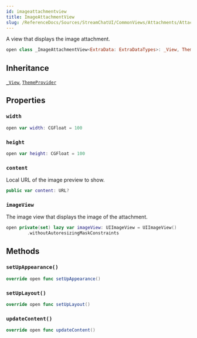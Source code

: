 ```yaml
---
id: imageattachmentview 
title: ImageAttachmentView
slug: /ReferenceDocs/Sources/StreamChatUI/CommonViews/Attachments/AttachmentViews/imageattachmentview
---
```


A view that displays the image attachment.

``` swift
open class _ImageAttachmentView<ExtraData: ExtraDataTypes>: _View, ThemeProvider 
```

## Inheritance

[`_View`](../../_View), [`ThemeProvider`](../../../Utils/ThemeProvider)

## Properties

### `width`

``` swift
open var width: CGFloat = 100
```

### `height`

``` swift
open var height: CGFloat = 100
```

### `content`

Local URL of the image preview to show.

``` swift
public var content: URL? 
```

### `imageView`

The image view that displays the image of the attachment.

``` swift
open private(set) lazy var imageView: UIImageView = UIImageView()
        .withoutAutoresizingMaskConstraints
```

## Methods

### `setUpAppearance()`

``` swift
override open func setUpAppearance() 
```

### `setUpLayout()`

``` swift
override open func setUpLayout() 
```

### `updateContent()`

``` swift
override open func updateContent() 
```
